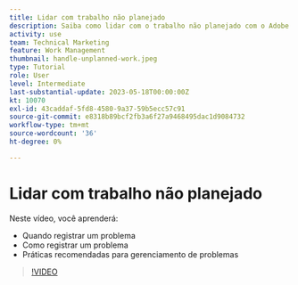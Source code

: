 ```yaml
---
title: Lidar com trabalho não planejado
description: Saiba como lidar com o trabalho não planejado com o Adobe Workfront.
activity: use
team: Technical Marketing
feature: Work Management
thumbnail: handle-unplanned-work.jpeg
type: Tutorial
role: User
level: Intermediate
last-substantial-update: 2023-05-18T00:00:00Z
kt: 10070
exl-id: 43caddaf-5fd8-4580-9a37-59b5ecc57c91
source-git-commit: e8318b89bcf2fb3a6f27a9468495dac1d9084732
workflow-type: tm+mt
source-wordcount: '36'
ht-degree: 0%

---
```


# Lidar com trabalho não planejado

Neste vídeo, você aprenderá:

* Quando registrar um problema
* Como registrar um problema
* Práticas recomendadas para gerenciamento de problemas

>[!VIDEO](https://video.tv.adobe.com/v/3419488/?quality=12&learn=on)
